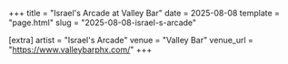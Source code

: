 +++
title = "Israel's Arcade at Valley Bar"
date = 2025-08-08
template = "page.html"
slug = "2025-08-08-israel-s-arcade"

[extra]
artist = "Israel's Arcade"
venue = "Valley Bar"
venue_url = "https://www.valleybarphx.com/"
+++
